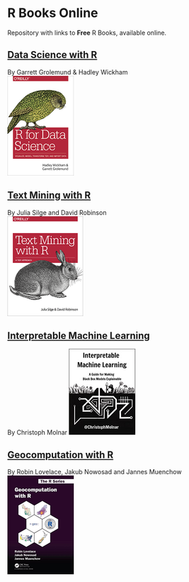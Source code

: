# R Books Online

Repository with links to **Free** R Books, available online.

## [Data Science with R](https://r4ds.had.co.nz)
By Garrett Grolemund & Hadley Wickham  
![Data Science with R cover](covers/DataScienceWithR.png)

## [Text Mining with R](https://www.tidytextmining.com)
By Julia Silge and David Robinson  
![Text Mining with R cover](covers/TextMiningWithR.png)

## [Interpretable Machine Learning](https://christophm.github.io/interpretable-ml-book)  
By Christoph Molnar
![Interpretable Machine Learning cover](covers/IML.png)

## [Geocomputation with R](https://geocompr.robinlovelace.net)  
By Robin Lovelace, Jakub Nowosad and Jannes Muenchow
![Geocomputation with R cover](covers/GeoCompR.png)
